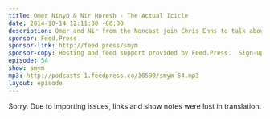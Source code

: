 ```yaml
---
title: Omer Ninyo & Nir Horesh - The Actual Icicle
date: 2014-10-14 12:11:00 -06:00
description: Omer and Nir from the Noncast join Chris Enns to talk about their podcast and their Hebrew podcast network based out of Israel. We talk audio issues, Google Hangouts and focusing on your own local niche to develop an audience.
sponsor: Feed.Press
sponsor-link: http://feed.press/smym
sponsor-copy: Hosting and feed support provided by Feed.Press.  Sign-up today and try FeedPress on a 14 day trial (no contracts or commitments). Use promo code "smym" during checkout to get 10% off your first year.
episode: 54
show: smym
mp3: http://podcasts-1.feedpress.co/10590/smym-54.mp3
layout: episode
---
```


Sorry. Due to importing issues, links and show notes were lost in translation.

